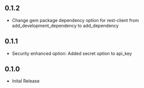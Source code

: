 ## 0.1.2

* Change gem package dependency option for rest-client from add_development_dependency to add_dependency

## 0.1.1

* Security enhanced option: Added secret option to api_key

## 0.1.0

* Inital Release
